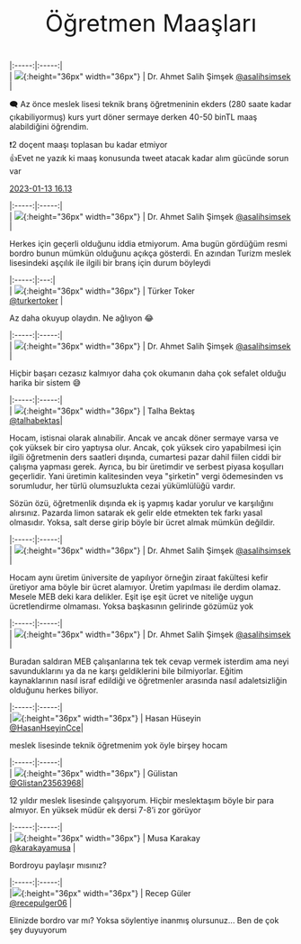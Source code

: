 <link href="../styles.css" rel="stylesheet"> 

<center><p class="fash" style="font-size:3em"> Öğretmen Maaşları </p></center>

|:-----:|:-----:|  
|  ![](https://pbs.twimg.com/profile_images/1577979975180894209/Y7J7MloD.jpg){:height="36px" width="36px"} | Dr. Ahmet  Salih  Şimşek [@asalihsimsek](https://twitter.com/asalihsimsek) |

🗨️ Az önce meslek lisesi teknik branş öğretmeninin ekders (280 saate kadar çıkabiliyormuş) kurs yurt döner sermaye derken 40-50 binTL maaş alabildiğini öğrendim.   

❗️2 doçent maaşı toplasan bu kadar etmiyor   
👍Evet ne yazık ki maaş konusunda tweet atacak kadar alım gücünde sorun var  

[2023-01-13 16.13](https://twitter.com/asalihsimsek/status/1613886884110893057)

[](https://twitter.com/asalihsimsek/status/1613963517534818304)

|:-----:|:-----:|  
|  ![](https://pbs.twimg.com/profile_images/1577979975180894209/Y7J7MloD.jpg){:height="36px" width="36px"} | Dr. Ahmet  Salih  Şimşek [@asalihsimsek](https://twitter.com/asalihsimsek) |

Herkes için geçerli olduğunu iddia etmiyorum. Ama bugün gördüğüm resmi bordro bunun mümkün olduğunu açıkça gösterdi. En azından Turizm meslek lisesindeki aşçılık ile ilgili bir branş için durum böyleydi

[](https://twitter.com/turkertoker/status/1613944082866343936)

|:-----:|:---:|  
| ![](https://pbs.twimg.com/profile_images/1598456574040752128/GMPJdQA9.jpg){:height="36px" width="36px"} | Türker Toker <br/> [@turkertoker](https://twitter.com/turkertoker) |

Az daha okuyup olaydın. Ne ağlıyon 😂

[](https://twitter.com/asalihsimsek/status/1613963770782515201)

|:-----:|:-----:|  
|  ![](https://pbs.twimg.com/profile_images/1577979975180894209/Y7J7MloD.jpg){:height="36px" width="36px"} | Dr. Ahmet  Salih  Şimşek [@asalihsimsek](https://twitter.com/asalihsimsek) |

Hiçbir başarı cezasız kalmıyor daha çok okumanın daha çok sefalet olduğu harika bir sistem 😅

[](https://twitter.com/talhabektas/status/1613968188907159552)

|:-----:|:-----:|  
| ![](https://pbs.twimg.com/profile_images/1541806763535749120/VfxxbLgF.jpg){:height="36px" width="36px"} | Talha Bektaş <br/> [@talhabektas](https://twitter.com/talhabektas)|

Hocam, istisnai olarak alınabilir. Ancak ve ancak döner sermaye varsa ve çok yüksek bir ciro yaptıysa olur. Ancak, çok yüksek ciro yapabilmesi için ilgili öğretmenin ders saatleri dışında, cumartesi pazar dahil fiilen ciddi bir çalışma yapması gerek. Ayrıca, bu bir üretimdir  ve serbest piyasa koşulları geçerlidir. Yani üretimin kalitesinden veya "şirketin" vergi ödemesinden vs sorumludur, her türlü olumsuzlukta cezai yükümlülüğü vardır.  

Sözün özü, öğretmenlik dışında ek iş yapmış kadar yorulur ve karşılığını alırsınız. Pazarda limon satarak ek gelir elde etmekten tek farkı yasal olmasıdır. Yoksa, salt derse girip böyle bir ücret almak mümkün değildir.

[](https://twitter.com/asalihsimsek/status/1613969772852412436)

|:-----:|:-----:|  
|  ![](https://pbs.twimg.com/profile_images/1577979975180894209/Y7J7MloD.jpg){:height="36px" width="36px"} | Dr. Ahmet  Salih  Şimşek [@asalihsimsek](https://twitter.com/asalihsimsek) |

Hocam aynı üretim üniversite de yapılıyor örneğin ziraat fakültesi kefir üretiyor ama böyle bir ücret alamıyor. Üretim yapılması ile derdim olamaz. Mesele MEB deki kara delikler. Eşit işe eşit ücret ve niteliğe uygun ücretlendirme olmaması. Yoksa başkasının gelirinde gözümüz yok

[](https://twitter.com/asalihsimsek/status/1613990417447456787)

|:-----:|:-----:|  
|  ![](https://pbs.twimg.com/profile_images/1577979975180894209/Y7J7MloD.jpg){:height="36px" width="36px"} | Dr. Ahmet  Salih  Şimşek [@asalihsimsek](https://twitter.com/asalihsimsek) |

Buradan saldıran MEB çalışanlarına tek tek cevap vermek isterdim ama neyi savunduklarını ya da ne karşı geldiklerini bile bilmiyorlar. Eğitim kaynaklarının nasıl israf edildiği ve öğretmenler arasında nasıl adaletsizliğin olduğunu herkes biliyor.

[](https://twitter.com/HasanHseyinCce/status/1613953521681928208)

|:-----:|:-----:|  
|![](https://pbs.twimg.com/profile_images/997784439710257158/Fge6yHBf.jpg){:height="36px" width="36px"} | Hasan Hüseyin <br/> [@HasanHseyinCce](https://twitter.com/HasanHseyinCce)|

meslek lisesinde teknik öğretmenim yok öyle birşey hocam

[](https://twitter.com/Glistan23563968/status/1613957219019522056)

|:-----:|:-----:|  
| ![](https://pbs.twimg.com/profile_images/1304141550419693570/ORckr33Y.jpg){:height="36px" width="36px"} | Gülistan <br/> [@Glistan23563968](https://twitter.com/Glistan23563968)|

12 yıldır meslek lisesinde çalışıyorum. Hiçbir meslektaşım böyle bir para almıyor. En yüksek müdür ek dersi 7-8’i zor görüyor

[](https://twitter.com/karakayamusa/status/1613970195155910673)

|:-----:|:-----:|  
| ![](https://pbs.twimg.com/profile_images/682533991686254592/LwzCP28K.jpg){:height="36px" width="36px"} | Musa Karakay <br/> [@karakayamusa](https://twitter.com/karakayamusa) |

Bordroyu paylaşır mısınız?

[](https://twitter.com/recepulger06/status/1613974430354374665)

|:-----:|:-----:|  
|![](https://pbs.twimg.com/profile_images/1592838080897187841/YLlSCfgM.jpg){:height="36px" width="36px"} | Recep Güler <br/> [@recepulger06](https://twitter.com/recepulger06) |

Elinizde bordro var mı? Yoksa söylentiye inanmış olursunuz... Ben de çok şey duyuyorum
